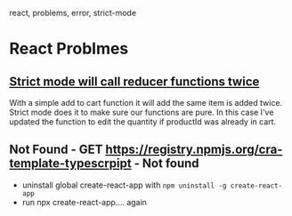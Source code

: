 react, problems, error, strict-mode

# React Problmes

## [Strict mode will call reducer functions twice](https://stackoverflow.com/questions/54892403/usereducer-action-dispatched-twice)
With a simple add to cart function it will add the same item is added twice.
Strict mode does it to make sure our functions are pure.
In this case I've updated the function to edit the quantity if productId was already in cart.

## Not Found - GET https://registry.npmjs.org/cra-template-typescrpipt - Not found

- uninstall global create-react-app with `npm uninstall -g create-react-app`
- run npx create-react-app.... again

